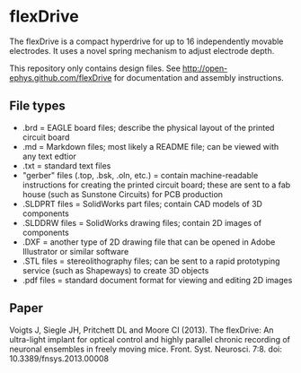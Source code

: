 flexDrive
==========

The flexDrive is a compact hyperdrive for up to 16 independently movable electrodes. It uses a novel spring mechanism to adjust electrode depth.

This repository only contains design files. See http://open-ephys.github.com/flexDrive for documentation and assembly instructions.

File types
------------
- .brd = EAGLE board files; describe the physical layout of the printed circuit board
- .md = Markdown files; most likely a README file; can be viewed with any text edtior
- .txt  = standard text files
- "gerber" files (.top, .bsk, .oln, etc.) = contain machine-readable instructions for creating the printed circuit board; these are sent to a fab house (such as Sunstone Circuits) for PCB production
- .SLDPRT files = SolidWorks part files; contain CAD models of 3D components
- .SLDDRW files = SolidWorks drawing files; contain 2D images of components
- .DXF = another type of 2D drawing file that can be opened in Adobe Illustrator or similar software
- .STL files = stereolithography files; can be sent to a rapid prototyping service (such as Shapeways) to create 3D objects
- .pdf files = standard document format for viewing and editing 2D images


Paper
----------

Voigts J, Siegle JH, Pritchett DL and Moore CI (2013). 
The flexDrive: An ultra-light implant for optical control and highly parallel chronic recording of neuronal ensembles in freely moving mice. 
Front. Syst. Neurosci. 7:8. doi: 10.3389/fnsys.2013.00008
